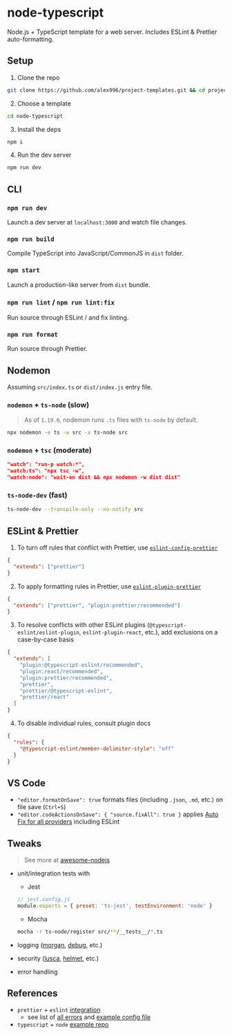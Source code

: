 # node-typescript

Node.js + TypeScript template for a web server. Includes ESLint & Prettier auto-formatting.

## Setup

1. Clone the repo

```sh
git clone https://github.com/alex996/project-templates.git && cd project-templates
```

2. Choose a template

```sh
cd node-typescript
```

3. Install the deps

```sh
npm i
```

4. Run the dev server

```sh
npm run dev
```

## CLI

### `npm run dev`

Launch a dev server at `localhost:3000` and watch file changes.

### `npm run build`

Compile TypeScript into JavaScript/CommonJS in `dist` folder.

### `npm start`

Launch a production-like server from `dist` bundle.

### `npm run lint` / `npm run lint:fix`

Run source through ESLint / and fix linting.

### `npm run format`

Run source through Prettier.

## Nodemon

Assuming `src/index.ts` or `dist/index.js` entry file.

### `nodemon` + `ts-node` (slow)

> As of `1.19.0`, nodemon runs `.ts` files with `ts-node` by default.

```sh
npx nodemon -e ts -w src -x ts-node src
```

### `nodemon` + `tsc` (moderate)

```json
"watch": "run-p watch:*",
"watch:ts": "npx tsc -w",
"watch:node": "wait-on dist && npx nodemon -w dist dist"
```

### `ts-node-dev` (fast)

```sh
ts-node-dev --transpile-only --no-notify src
```

## ESLint & Prettier

1. To turn off rules that conflict with Prettier, use [`eslint-config-prettier`](https://github.com/prettier/eslint-config-prettier)

```json
{
  "extends": ["prettier"]
}
```

2. To apply formatting rules in Prettier, use [`eslint-plugin-prettier`](https://github.com/prettier/eslint-plugin-prettier)

```json
{
  "extends": ["prettier", "plugin:prettier/recommended"]
}
```

3. To resolve conflicts with other ESLint plugins (`@typescript-eslint/eslint-plugin`, `eslint-plugin-react`, etc.), add exclusions on a case-by-case basis

```json
{
  "extends": [
    "plugin:@typescript-eslint/recommended",
    "plugin:react/recommended",
    "plugin:prettier/recommended",
    "prettier",
    "prettier/@typescript-eslint",
    "prettier/react"
  ]
}
```

4. To disable individual rules, consult plugin docs

```json
{
  "rules": {
    "@typescript-eslint/member-delimiter-style": "off"
  }
}
```

## VS Code

- `"editor.formatOnSave": true` formats files (including `.json`, `.md`, etc.) on file save (`Ctrl+S`)
- `"editor.codeActionsOnSave": { "source.fixAll": true }` applies [Auto Fix for all providers](https://marketplace.visualstudio.com/items?itemName=dbaeumer.vscode-eslint#release-notes) including ESLint

## Tweaks

> See more at [awesome-nodejs](https://github.com/sindresorhus/awesome-nodejs)

- unit/integration tests with

  - Jest

  ```js
  // jest.config.js
  module.exports = { preset: 'ts-jest', testEnvironment: 'node' }
  ```

  - Mocha

  ```sh
  mocha -r ts-node/register src/**/__tests__/*.ts
  ```

- logging ([morgan](https://npm.im/morgan), [debug](https://npm.im/debug), etc.)
- security ([lusca](https://npm.im/lusca), [helmet](https://npm.im/helmet), etc.)
- error handling

## References

- `prettier` + `eslint` [integration](https://prettier.io/docs/en/integrating-with-linters.html#eslint)
  - see list of [all errors](https://eslint.org/docs/rules/) and [example config file](https://github.com/prettier/eslint-config-prettier#example-configuration)
- `typescript` + `node` [example repo](https://github.com/Microsoft/TypeScript-Node-Starter)
